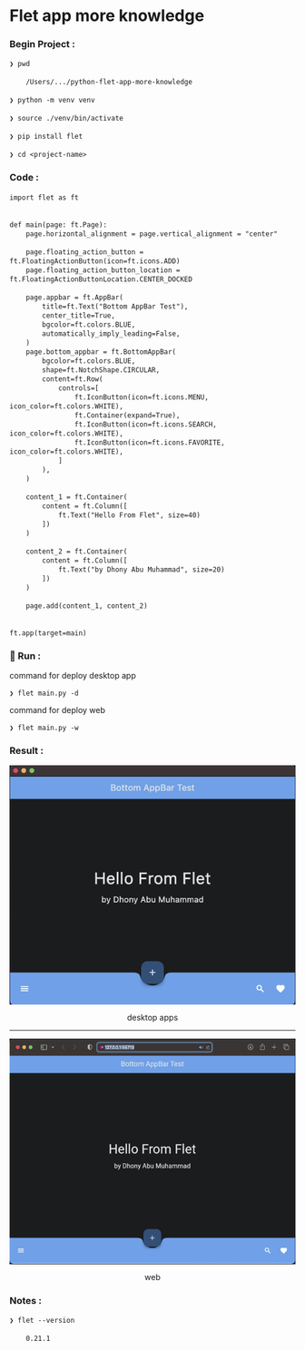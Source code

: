 # Flet app more knowledge


### Begin Project :

    ❯ pwd

        /Users/.../python-flet-app-more-knowledge

    ❯ python -m venv venv

    ❯ source ./venv/bin/activate

    ❯ pip install flet

    ❯ cd <project-name>


### Code :

    import flet as ft


    def main(page: ft.Page):
        page.horizontal_alignment = page.vertical_alignment = "center"

        page.floating_action_button = ft.FloatingActionButton(icon=ft.icons.ADD)
        page.floating_action_button_location = ft.FloatingActionButtonLocation.CENTER_DOCKED

        page.appbar = ft.AppBar(
            title=ft.Text("Bottom AppBar Test"),
            center_title=True,
            bgcolor=ft.colors.BLUE,
            automatically_imply_leading=False,
        )
        page.bottom_appbar = ft.BottomAppBar(
            bgcolor=ft.colors.BLUE,
            shape=ft.NotchShape.CIRCULAR,
            content=ft.Row(
                controls=[
                    ft.IconButton(icon=ft.icons.MENU, icon_color=ft.colors.WHITE),
                    ft.Container(expand=True),
                    ft.IconButton(icon=ft.icons.SEARCH, icon_color=ft.colors.WHITE),
                    ft.IconButton(icon=ft.icons.FAVORITE, icon_color=ft.colors.WHITE),
                ]
            ),
        )

        content_1 = ft.Container(
            content = ft.Column([
                ft.Text("Hello From Flet", size=40)
            ])
        )

        content_2 = ft.Container(
            content = ft.Column([
                ft.Text("by Dhony Abu Muhammad", size=20)
            ])
        )

        page.add(content_1, content_2)


    ft.app(target=main)




### &#x1F3C3; Run :

command for deploy desktop app

    ❯ flet main.py -d 


command for deploy web

    ❯ flet main.py -w

    

### Result :

<p align="center">
    <img src="./gambar-petunjuk/ss_flet_app_desk_1.png" alt="ss_flet_app_desk_1" style="display: block; margin: 0 auto;">
</p>
<p align="center">desktop apps</p>

---

<p align="center">
    <img src="./gambar-petunjuk/ss_flet_app_web_1.png" alt="under_conss_flet_app_web_1struction_small" style="display: block; margin: 0 auto;">
</p>
<p align="center">web</p>


### Notes :

    ❯ flet --version

        0.21.1
